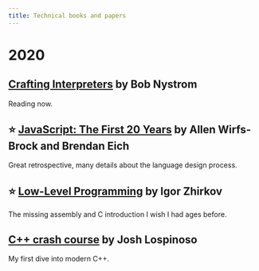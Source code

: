```yaml
---
title: Technical books and papers
---
```


# 2020

## [Crafting Interpreters](https://craftinginterpreters.com/) by Bob Nystrom

Reading now.

## ⭐️ [JavaScript: The First 20 Years](http://www.wirfs-brock.com/allen/posts/866) by Allen Wirfs-Brock and Brendan Eich

Great retrospective, many details about the language design process.

## ⭐️ [Low-Level Programming](https://www.apress.com/gp/book/9781484224021) by Igor Zhirkov

The missing assembly and C introduction I wish I had ages before.

## [C++ crash course](https://ccc.codes/) by Josh Lospinoso

My first dive into modern C++.
